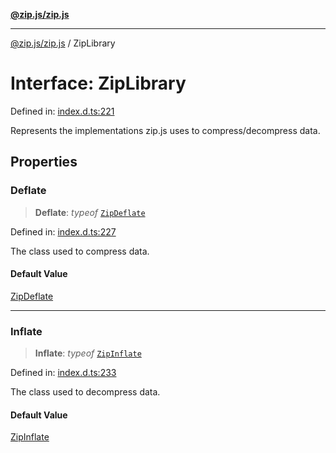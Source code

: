 [**@zip.js/zip.js**](../README.md)

***

[@zip.js/zip.js](../globals.md) / ZipLibrary

# Interface: ZipLibrary

Defined in: [index.d.ts:221](https://github.com/gildas-lormeau/zip.js/blob/be8a40fccb32dc320b3cf56a5faf9a609e60a6cb/index.d.ts#L221)

Represents the implementations zip.js uses to compress/decompress data.

## Properties

### Deflate

> **Deflate**: *typeof* [`ZipDeflate`](../classes/ZipDeflate.md)

Defined in: [index.d.ts:227](https://github.com/gildas-lormeau/zip.js/blob/be8a40fccb32dc320b3cf56a5faf9a609e60a6cb/index.d.ts#L227)

The class used to compress data.

#### Default Value

[ZipDeflate](../classes/ZipDeflate.md)

***

### Inflate

> **Inflate**: *typeof* [`ZipInflate`](../classes/ZipInflate.md)

Defined in: [index.d.ts:233](https://github.com/gildas-lormeau/zip.js/blob/be8a40fccb32dc320b3cf56a5faf9a609e60a6cb/index.d.ts#L233)

The class used to decompress data.

#### Default Value

[ZipInflate](../classes/ZipInflate.md)
